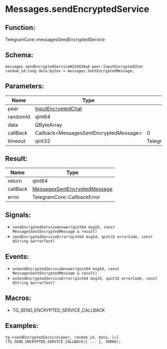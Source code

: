 # Messages.sendEncryptedService

## Function:

TelegramCore::messagesSendEncryptedService

## Schema:

`messages.sendEncryptedService#32d439a4 peer:InputEncryptedChat random_id:long data:bytes = messages.SentEncryptedMessage;`
## Parameters:

|Name|Type|Default|
|----|----|-------|
|peer|[InputEncryptedChat](../../types/inputencryptedchat.md)||
|randomId|qint64||
|data|QByteArray||
|callBack|Callback<MessagesSentEncryptedMessage\>|0|
|timeout|qint32|TelegramCore::timeOut()|

## Result:

|Name|Type|
|----|----|
|return|qint64|
|callBack|[MessagesSentEncryptedMessage](../../types/messagessentencryptedmessage.md)|
|error|TelegramCore::CallbackError|

## Signals:

* `sendEncryptedServiceAnswer(qint64 msgId, const MessagesSentEncryptedMessage & result)`
* `sendEncryptedServiceError(qint64 msgId, qint32 errorCode, const QString &errorText)`

## Events:

* `onSendEncryptedServiceAnswer(qint64 msgId, const MessagesSentEncryptedMessage & result)`
* `onSendEncryptedServiceError(qint64 msgId, qint32 errorCode, const QString &errorText)`

## Macros:

* TG_SEND_ENCRYPTED_SERVICE_CALLBACK

## Examples:

`tg->sendEncryptedService(peer, random_id, data, [=](TG_SEND_ENCRYPTED_SERVICE_CALLBACK){
    ...
}, 30000);`

